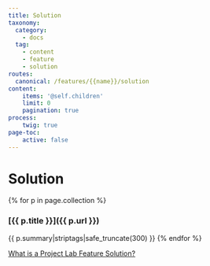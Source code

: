 ```yaml
---
title: Solution
taxonomy:
  category: 
    - docs
  tag:
    - content
    - feature
    - solution
routes:
  canonical: /features/{{name}}/solution
content:
    items: '@self.children'
    limit: 0
    pagination: true
process:
    twig: true
page-toc:
    active: false
---
```

# Solution

{% for p in page.collection %}
### [{{ p.title }}]({{ p.url }})
{{ p.summary|striptags|safe_truncate(300) }}
{% endfor %}

[What is a Project Lab Feature Solution?](https://docs.ginkgo.st/~docs/grav/manifest/features/feature/solution)
